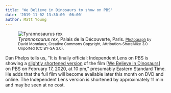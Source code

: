 ```yaml
---
title: 'We Believe in Dinosaurs to show on PBS'
date: '2019-11-02 13:30:00 -06:00'
author: Matt Young
---
```

<figure>
<img src="{{ site.baseurl }}/uploads/2019/Tyrannosaurus_Rex.jpg" alt="Tyrannosaurus rex"/>
<figcaption><i>Tyrannosaurus rex</i>, Palais de la Découverte, Paris. <small><a href="https://commons.wikimedia.org/wiki/File:Palais_de_la_Decouverte_Tyrannosaurus_rex_p1050042.jpg">Photograph</a> by David Monniaux, Creative Commons Copyright, Attribution-ShareAlike 3.0 Unported (CC BY-SA 3.0).</small></figcaption>
</figure>

Dan Phelps tells us, "It is finally official: Independent Lens on PBS is showing a <a href="http://www.pbs.org/independentlens/films/we-believe-in-dinosaurs/">slightly shortened version</a> of the film [<a href="https://pandasthumb.org/archives/2016/12/we-believe-in-dinosaurs.html">We Believe in Dinosaurs</a>] on PBS on February 17, 2020, at 10 pm," presumably Eastern Standard Time. He adds that the full film will become available later this month on DVD and online. The Independent Lens version is shortened by approximately 11&nbsp;min and may be seen at no cost.
